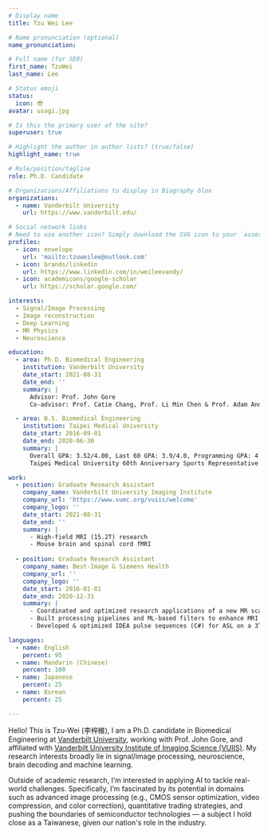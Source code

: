 ```yaml
---
# Display name
title: Tzu Wei Lee

# Name pronunciation (optional)
name_pronunciation: 

# Full name (for SEO)
first_name: TzuWei
last_name: Lee

# Status emoji
status: 
  icon: 😎
avatar: usagi.jpg

# Is this the primary user of the site?
superuser: true

# Highlight the author in author lists? (true/false)
highlight_name: true

# Role/position/tagline
role: Ph.D. Candidate 

# Organizations/Affiliations to display in Biography blox
organizations:
  - name: Vanderbilt University
    url: https://www.vanderbilt.edu/

# Social network links
# Need to use another icon? Simply download the SVG icon to your `assets/media/icons/` folder.
profiles:
  - icon: envelope
    url: 'mailto:tzuweilee@outlook.com'
  - icon: brands/linkedin
    url: https://www.linkedin.com/in/weileevandy/
  - icon: academicons/google-scholar
    url: https://scholar.google.com/

interests:
  - Signal/Image Processing
  - Image reconstruction 
  - Deep Learning
  - MR Physics
  - Neuroscience

education:
  - area: Ph.D. Biomedical Engineering
    institution: Vanderbilt University
    date_start: 2021-08-31
    date_end: ''
    summary: |
      Advisor: Prof. John Gore  
      Co-advisor: Prof. Catie Chang, Prof. Li Min Chen & Prof. Adam Anderson 

  - area: B.S. Biomedical Engineering
    institution: Taipei Medical University
    date_start: 2016-09-01
    date_end: 2020-06-30
    summary: |
      Overall GPA: 3.52/4.00, Last 60 GPA: 3.9/4.0, Programming GPA: 4.00/4.00
      Taipei Medical University 60th Anniversary Sports Representative 

work:
  - position: Graduate Research Assistant
    company_name: Vanderbilt University Imaging Institute
    company_url: 'https://www.vumc.org/vuiis/welcome'
    company_logo: ''
    date_start: 2021-08-31
    date_end: ''
    summary: |
      - High-field MRI (15.2T) research
      - Mouse brain and spinal cord fMRI 
      
  - position: Graduate Research Assistant
    company_name: Best-Image & Siemens Health
    company_url: ''
    company_logo: ''
    date_start: 2016-01-01
    date_end: 2020-12-31
    summary: |
      - Coordinated and optimized research applications of a new MR scanner @ Changhua Christian Hospital.
      - Built processing pipelines and ML-based filters to enhance MRI analysis for Alzheimer's disease research.
      - Developed & optimized IDEA pulse sequences (C#) for ASL on a 3T Siemens PRISMA MRI (VE11C).

languages:
  - name: English
    percent: 95
  - name: Mandarin (Chinese)
    percent: 100
  - name: Japanese
    percent: 25
  - name: Korean
    percent: 25

---
```

Hello! This is Tzu-Wei (李梓維), I am a Ph.D. candidate in Biomedical Engineering at [Vanderbilt University](https://www.vanderbilt.edu/), working with Prof. John Gore, and affiliated with [Vanderbilt University Institute of Imaging Science (VUIIS)](https://www.vumc.org/vuiis/welcome). My research interests broadly lie in signal/image processing, neuroscience, brain decoding and machine learning. 

Outside of academic research, I’m interested in applying AI to tackle real-world challenges. Specifically, I’m fascinated by its potential in domains such as advanced image processing (e.g., CMOS sensor optimization, video compression, and color correction), quantitative trading strategies, and pushing the boundaries of semiconductor technologies — a subject I hold close as a Taiwanese, given our nation's role in the industry.

